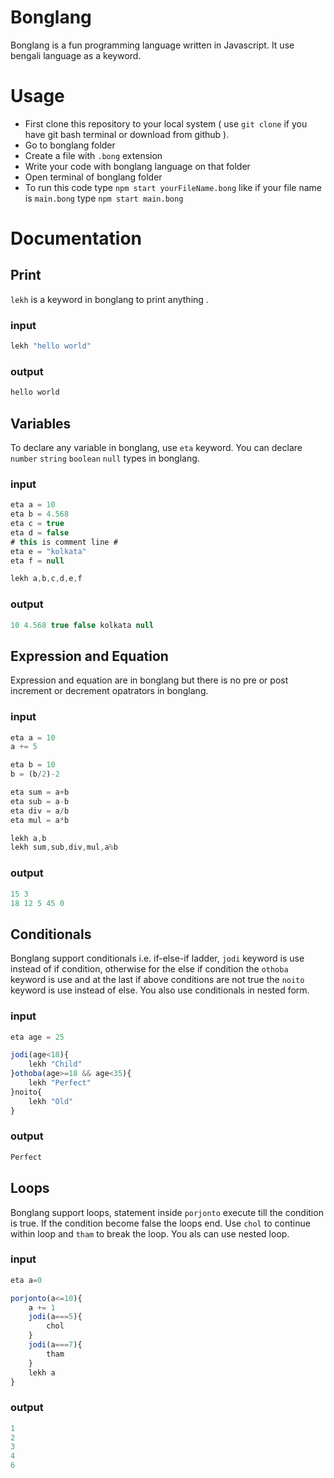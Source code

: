 
# Bonglang

Bonglang is a fun programming language written in Javascript. It use bengali language as a keyword.
# Usage

- First clone this repository to your local system ( use ```git clone``` if you have git bash terminal or download from github ).
- Go to bonglang folder
- Create a file with ```.bong``` extension
- Write your code with bonglang language on that folder
- Open terminal of bonglang folder
- To run this code type ```npm start yourFileName.bong``` like if your file name is ```main.bong``` type ```npm start main.bong```

# Documentation
## Print

```lekh``` is a keyword in bonglang to print anything .

### input 
```Javascript
lekh "hello world"
```
### output
``` Javascript
hello world 
```
## Variables

To declare any variable in bonglang, use ``` eta ``` keyword. You can declare ```number``` ```string``` ```boolean``` ```null``` types in bonglang.
### input 
```Javascript
eta a = 10
eta b = 4.568
eta c = true
eta d = false
# this is comment line #
eta e = "kolkata"
eta f = null

lekh a,b,c,d,e,f
```
### output
``` Javascript
10 4.568 true false kolkata null
```
## Expression and Equation

Expression and equation are in bonglang but there is no pre or post increment or decrement opatrators in bonglang. 

### input 
```Javascript
eta a = 10
a += 5

eta b = 10
b = (b/2)-2

eta sum = a+b
eta sub = a-b
eta div = a/b
eta mul = a*b

lekh a,b
lekh sum,sub,div,mul,a%b
```
### output
``` Javascript
15 3
18 12 5 45 0
```
## Conditionals

Bonglang support conditionals i.e. if-else-if ladder, ```jodi``` keyword is use instead of if condition, otherwise for the else if condition the ```othoba``` keyword is use and at the last if above conditions are not true the ```noito``` keyword is use instead of else. You also use conditionals in nested form.
### input 
```Javascript
eta age = 25

jodi(age<18){
    lekh "Child"
}othoba(age>=18 && age<35){
    lekh "Perfect"
}noito{
    lekh "Old"
}
```
### output
``` Javascript
Perfect
```
## Loops

Bonglang support loops, statement inside ```porjonto``` execute till the condition is true. If the condition become false the loops end. Use ```chol``` to continue within loop and ```tham``` to break the loop. You als can use nested loop.
### input 
```Javascript
eta a=0

porjonto(a<=10){
    a += 1
    jodi(a===5){
        chol
    }
    jodi(a===7){
        tham
    }  
    lekh a
}
```
### output
``` Javascript
1
2
3
4
6
```
